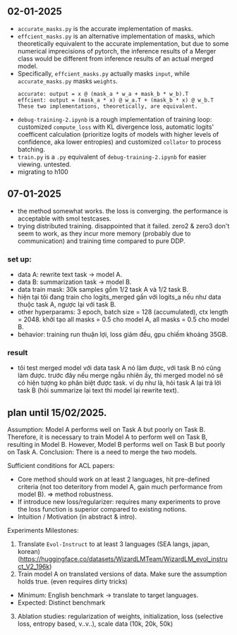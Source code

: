 ## 02-01-2025
- `accurate_masks.py` is the accurate implementation of masks.
- `effcient_masks.py` is an alternative implementation of masks, which theoretically equivalent to the accurate implementation, but due to some numerical imprecisions of pytorch, the inference results of a Merger class would be different from inference results of an actual merged model.
- Specifically, `effcient_masks.py` actually masks `input`, while `accurate_masks.py` masks `weights`. 
  ```
  accurate: output = x @ (mask_a * w_a + mask_b * w_b).T
  effcient: output = (mask_a * x) @ w_a.T + (mask_b * x) @ w_b.T
  These two implementations, theoretically, are equivalent.
  ```
- `debug-training-2.ipynb` is a rough implementation of training loop: customized `compute_loss` with KL divergence loss, automatic logits' coefficent calculation (prioritize logits of models with higher levels of confidence, aka lower entropies) and customized `collator` to process batching.
- `train.py` is a `.py` equivalent of `debug-training-2.ipynb` for easier viewing. untested.
- migrating to h100

## 07-01-2025
- the method somewhat works. the loss is converging. the performance is acceptable with smol testcases.
- trying distributed training. disappointed that it failed. zero2 & zero3 don't seem to work, as they incur more memory (probably due to communication) and training time compared to pure DDP.

### set up:
- data A: rewrite text task -> model A.
- data B: summarization task -> model B.
- data train mask: 30k samples gồm 1/2 task A và 1/2 task B.
- hiện tại tôi đang train cho logits_merged gần với logits_a nếu như data thuộc task A, ngược lại với task B.
- other hyperparams: 3 epoch, batch size = 128 (accumulated), ctx length = 2048. khởi tạo all masks = 0.5 cho model A, all masks = 0.5 cho model B.
- behavior: training run thuận lợi, loss giảm đều, gpu chiếm khoảng 35GB.

### result
- tôi test merged model với data task A nó làm được, với task B nó cũng làm được. trước đây nếu merge ngẫu nhiên ấy, thì merged model nó sẽ có hiện tượng ko phân biệt được task. ví dụ như là, hỏi task A lại trả lời task B (hỏi summarize lại text thì model lại rewrite text).

## plan until 15/02/2025.

Assumption: Model A performs well on Task A but poorly on Task B. Therefore, it is necessary to train Model A to perform well on Task B, resulting in Model B. However, Model B performs well on Task B but poorly on Task A. Conclusion: There is a need to merge the two models.

Sufficient conditions for ACL papers:
- Core method should work on at least 2 languages, hit pre-defined criteria (not too deteritory from model A, gain much performance from model B). => method robustness.
- If introduce new loss/regularizer: requires many experiments to prove the loss function is superior compared to existing notions.
- Intuition / Motivation (in abstract & intro).

Experiments Milestones:
1. Translate `Evol-Instruct` to at least 3 languages (SEA langs, japan, korean) (https://huggingface.co/datasets/WizardLMTeam/WizardLM_evol_instruct_V2_196k)
2. Train model A on translated versions of data. Make sure the assumption holds true. (even requires dirty tricks)
- Minimum: English benchmark -> translate to target languages.
- Expected: Distinct benchmark 
3. Ablation studies: regularization of weights, initialization, loss (selective loss, entropy based, v..v..), scale data (10k, 20k, 50k)